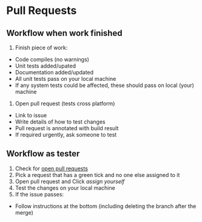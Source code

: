 Pull Requests
=============

## Workflow when work finished
1. Finish piece of work:
  * Code compiles (no warnings)
  * Unit tests added/upated
  * Documentation added/updated
  * All unit tests pass on your local machine
  * If any system tests could be affected, these should pass on local (your) machine
1. Open pull request (tests cross platform)
  * Link to issue
  * Write details of how to test changes
  * Pull request is annotated with build result
  * If required urgently, ask someone to test
  
## Workflow as tester
1. Check for [open pull requests](https://github.com/mantidproject/mantid/pulls?q=is%3Aopen+is%3Apr)
1. Pick a request that has a green tick and no one else assigned to it 
1. Open pull request and Click *assign yourself*
1. Test the changes on your local machine
1. If the issue passes:
  * Follow instructions at the bottom (including deleting the branch after the merge)
